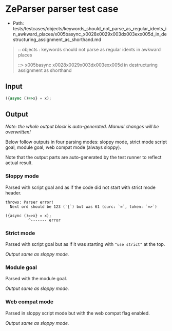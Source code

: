 # ZeParser parser test case

- Path: tests/testcases/objects/keywords_should_not_parse_as_regular_idents_in_awkward_places/x005basync_x0028x0029x003dx003exx005d_in_destructuring_assignment_as_shorthand.md

> :: objects : keywords should not parse as regular idents in awkward places
>
> ::> x005basync x0028x0029x003dx003exx005d in destructuring assignment as shorthand

## Input

`````js
({async ()=>x} = x);
`````

## Output

_Note: the whole output block is auto-generated. Manual changes will be overwritten!_

Below follow outputs in four parsing modes: sloppy mode, strict mode script goal, module goal, web compat mode (always sloppy).

Note that the output parts are auto-generated by the test runner to reflect actual result.

### Sloppy mode

Parsed with script goal and as if the code did not start with strict mode header.

`````
throws: Parser error!
  Next ord should be 123 (`{`) but was 61 (curc: `=`, token: `=>`)

({async ()=>x} = x);
          ^------- error
`````

### Strict mode

Parsed with script goal but as if it was starting with `"use strict"` at the top.

_Output same as sloppy mode._

### Module goal

Parsed with the module goal.

_Output same as sloppy mode._

### Web compat mode

Parsed in sloppy script mode but with the web compat flag enabled.

_Output same as sloppy mode._
